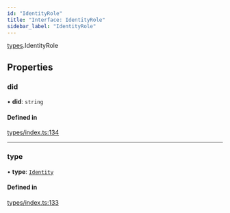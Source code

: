 ```yaml
---
id: "IdentityRole"
title: "Interface: IdentityRole"
sidebar_label: "IdentityRole"
---
```


[types](../../../modules/Types/Types.md).IdentityRole

## Properties

### did

• **did**: `string`

#### Defined in

[types/index.ts:134](https://github.com/PolymeshAssociation/polymesh-sdk/blob/adcc38781/src/types/index.ts#L134)

___

### type

• **type**: [`Identity`](../../../enums/Types/RoleType/RoleType.md#identity)

#### Defined in

[types/index.ts:133](https://github.com/PolymeshAssociation/polymesh-sdk/blob/adcc38781/src/types/index.ts#L133)
